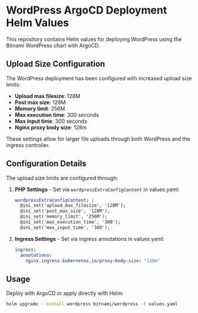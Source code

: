 # WordPress ArgoCD Deployment Helm Values

This repository contains Helm values for deploying WordPress using the Bitnami WordPress chart with ArgoCD.

## Upload Size Configuration

The WordPress deployment has been configured with increased upload size limits:

- **Upload max filesize**: 128M
- **Post max size**: 128M 
- **Memory limit**: 256M
- **Max execution time**: 300 seconds
- **Max input time**: 300 seconds
- **Nginx proxy body size**: 128m

These settings allow for larger file uploads through both WordPress and the ingress controller.

## Configuration Details

The upload size limits are configured through:

1. **PHP Settings** - Set via `wordpressExtraConfigContent` in values.yaml:
   ```yaml
   wordpressExtraConfigContent: |
     @ini_set('upload_max_filesize', '128M');
     @ini_set('post_max_size', '128M');
     @ini_set('memory_limit', '256M');
     @ini_set('max_execution_time', '300');
     @ini_set('max_input_time', '300');
   ```

2. **Ingress Settings** - Set via ingress annotations in values.yaml:
   ```yaml
   ingress:
     annotations:
       nginx.ingress.kubernetes.io/proxy-body-size: "128m"
   ```

## Usage

Deploy with ArgoCD or apply directly with Helm:

```bash
helm upgrade --install wordpress bitnami/wordpress -f values.yaml
```